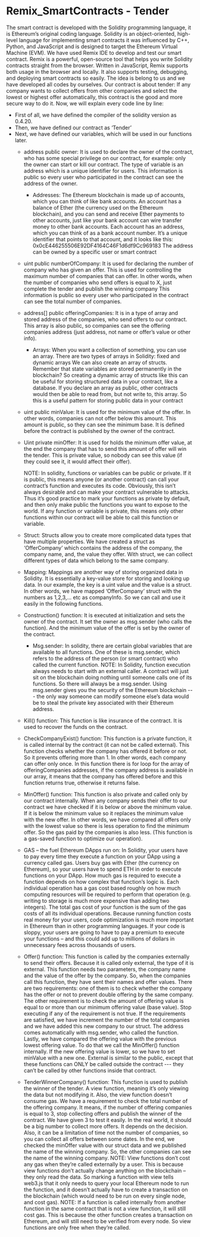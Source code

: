 # Remix_SmartContracts - Tender
The smart contract is developed with the Solidity programming language, it is Ethereum’s original coding language. Solidity is an object-oriented, high-level language for implementing smart contracts it was influenced by C++, Python, and JavaScript and is designed to target the Ethereum Virtual Machine (EVM). We have used Remix IDE to develop and test our smart contract. Remix is a powerful, open-source tool that helps you write Solidity contracts straight from the browser. Written in JavaScript, Remix supports both usage in the browser and locally. It also supports testing, debugging, and deploying smart contracts so easily. The idea is belong to us and we have developed all codes by ourselves. Our contract is about tender: If any company wants to collect offers from other companies and select the lowest or highest offer automatically, this contract is the good and more secure way to do it. Now, we will explain every code line by line:

 * First of all, we have defined the compiler of the solidity version as 0.4.20.
 * Then, we have defined our contract as ‘Tender’
 * Next, we have defined our variables, which will be used in our functions later.
     * address public owner: It is used to declare the owner of the contract, who has some special privilege on our contract, for example: only the owner can start or        kill our contract. The type of variable is an address which is a unique identifier for users. This information is public so every user who participated in the          contract can see the address of the owner.
         * Addresses: The Ethereum blockchain is made up of accounts, which you can think of like bank accounts. An account has a balance of Ether (the currency used              on the Ethereum blockchain), and you can send and receive Ether payments to other accounts, just like your bank account can wire transfer money to other                bank accounts.
           Each account has an address, which you can think of as a bank account number. It’s a unique identifier that points to that account, and it looks like this:
           0x0cE446255506E92DF4164C46F1d6df9Cc969183
           The address can be owned by a specific user or smart contract
     * uint public numberOfCompany: It is used for declaring the number of company who has given an offer. This is used for controlling the maximum number of companies        that can offer. In other words, when the number of companies who send offers is equal to X, just complete the tender and publish the winning company This              information is public so every user who participated in the contract can see the total number of companies.
     * address[] public offeringCompanies: It is in a type of array and stored address of the companies, who send offers to our contract. This array is also public, so        companies can see the offering companies address (just address, not name or offer’s value or other info). 
         * Arrays: When you want a collection of something, you can use an array. There are two types of arrays in Solidity: fixed and dynamic arrays We can also                  create an array of structs. Remember that state variables are stored permanently in the blockchain? So creating a dynamic array of structs like this can be            useful for storing structured data in your contract, like a database. If you declare an array as public, other contracts would then be able to read from,              but not write to, this array. So this is a useful pattern for storing public data in your contract
     * uint public minValue: It is used for the minimum value of the offer. In other words, companies can not offer below this amount. This amount is public, so they          can see the minimum base. It is defined before the contract is published by the owner of the contract.
     * Uint private minOffer: It is used for holds the minimum offer value, at the end the company that has to send this amount of offer will win the tender. This is          private value, so nobody can see this value (if they could see it, it would affect their offer).

       NOTE: In solidity, functions or variables can be public or private. If it is public, this means anyone (or another contract) can call your contract’s function          and executes its code. Obviously, this isn’t always desirable and can make your contract vulnerable to attacks. Thus it’s good practice to mark your functions          as private by default, and then only make public the functions you want to expose to the world. If any function or variable is private, this means only other          functions within our contract will be able to call this function or variable.
     * Struct: Structs allow you to create more complicated data types that have multiple properties. We have created a struct as ‘OfferCompany’ which contains the            address of the company, the company name, and, the value they offer. With struct, we can collect different types of data which belong to the same company.
     * Mapping: Mappings are another way of storing organized data in Solidity. It is essentially a key-value store for storing and looking up data. In our example,          the key is a uint value and the value is a struct. In other words, we have mapped ‘OfferCompany’ struct with the numbers as 1,2,3,… etc as companyInfo. So we          can call and use it easily in the following functions.
     * Construction() function: It is executed at initialization and sets the owner of the contract. It set the owner as msg.sender (who calls the function). And the          minimum value of the offer is set by the owner of the contract.
         * Msg.sender: In solidity, there are certain global variables that are available to all functions. One of these is msg.sender, which refers to the address of            the person (or smart contract) who called the current function.
           NOTE: In Solidity, function execution always needs to start with an external caller. A contract will just sit on the blockchain doing nothing until someone            calls one of its functions. So there will always be a msg.sender.
           Using msg.sender gives you the security of the Ethereum blockchain --- the only way someone can modify someone else’s data would be to steal the private key            associated with their Ethereum address.  
     * Kill() function: This function is like insurance of the contract. It is used to recover the funds on the contract.
     * CheckCompanyExist() function: This function is a private function, it is called internal by the contract (it can not be called external). This function checks          whether the company has offered it before or not. So it prevents offering more than 1. In other words, each company can offer only once. In this function there        is for loop for the array of offeringCompanies addresses, if the company address is available in our array, it means that the company has offered before and            this function returns true, otherwise it returns false.
     * MinOffer() function: This function is also private and called only by our contract internally. When any company sends their offer to our contract we have              checked if it is below or above the minimum value. If it is below the minimum value so it replaces the minimum value with the new offer. In other words, we have        compared all offers only with the lowest value so there is less operation to find the minimum offer. So the gas paid by the companies is also less. (This              function is a gas-saved function to optimize our operation).
     * GAS – the fuel Ethereum DApps run on: In Solidity, your users have to pay every time they execute a function on your DApp using a currency called gas. Users buy        gas with Ether (the currency on Ethereum), so your users have to spend ETH in order to execute functions on your DApp.
       How much gas is required to execute a function depends on how complex that function’s logic is. Each individual operation has a gas cost based roughly on how          much computing resources will be required to perform that operation (e.g. writing to storage is much more expensive than adding two integers). The total gas            cost of your function is the sum of the gas costs of all its individual operations.
       Because running function costs real money for your users, code optimization is much more important in Ethereum than in other programming languages. If your code        is sloppy, your users are going to have to pay a premium to execute your functions – and this could add up to millions of dollars in unnecessary fees across            thousands of users.
     * Offer() function: This function is called by the companies externally to send their offers. Because it is called only external, the type of it is external. This        function needs two parameters, the company name and the value of the offer by the company. So, when the companies call this function, they have sent their names        and offer values. 
       There are two requirements: one of them is to check whether the company has the offer or not to prevent double offering by the same company. The other                  requirement is to check the amount of offering value is equal to or more than our minimum offering value (base value). Stop executing if any of the requirement        is not true.
       If the requirements are satisfied, we have increment the number of the total companies and we have added this new company to our struct. The address comes              automatically with msg.sender, who called the function. 
       Lastly, we have compared the offering value with the previous lowest offering value. To do that we call the MinOffer() function internally. If the new offering        value is lower, so we have to set minValue with a new one.
       External is similar to the public, except that these functions can ONLY be called outside the contract --- they can’t be called by other functions inside that          contract.
     * TenderWinnerCompany() function: This function is used to publish the winner of the tender. A view function, meaning it’s only viewing the data but not modifying        it. Also, the view function doesn’t consume gas. 
       We have a requirement to check the total number of the offering company. It means, if the number of offering companies is equal to 3, stop collecting offers and        publish the winner of the contract. We have given 3 to test it easily. In the real world, it should be a big number to collect more offers. It depends on the          decision. Also, it can be a limitation of time not the number of companies, so you can collect all offers between some dates.
       In the end, we checked the minOffer value with our struct data and we published the name of the winning company. So, the other companies can see the name of the        winning company.
       NOTE: View functions don’t cost any gas when they’re called externally by a user. This is because view functions don’t actually change anything on the                  blockchain – they only read the data. So marking a function with view tells web3.js that it only needs to query your local Ethereum node to run the function,          and it doesn’t actually have to create a transaction on the blockchain (which would need to be run on every single node, and cost gas).
       NOTE: If a function is called internally from another function in the same contract that is not a view function, it will still cost gas. This is because the            other function creates a transaction on Ethereum, and will still need to be verified from every node. So view functions are only free when they’re called.
